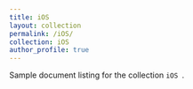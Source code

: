 ```yaml
---
title: iOS
layout: collection
permalink: /iOS/
collection: iOS
author_profile: true
---
```


Sample document listing for the collection `iOS `.
